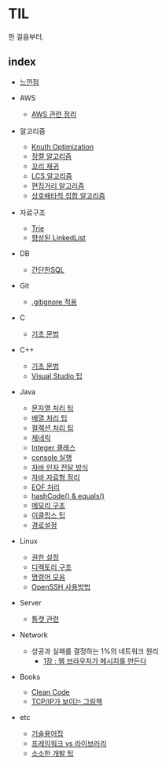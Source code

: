 # TIL  

한 걸음부터.

## index  

* [느낀점](https://github.com/dohun94/TIL/blob/master/diary.md)

* AWS  
  * [AWS 관련 정리](https://github.com/dohun94/TIL/blob/master/aws/awsSummary.md)

* 알고리즘  
  * [Knuth Optimization](https://github.com/dohun94/TIL/blob/master/algorithm/Knuth%20Optimization.md)
  * [정렬 알고리즘](https://github.com/dohun94/TIL/blob/master/algorithm/Sorting.md)
  * [꼬리 재귀](https://github.com/dohun94/TIL/blob/master/algorithm/Tail%20Recursion.md)  
  * [LCS 알고리즘](https://github.com/dohun94/TIL/blob/master/algorithm/longest%20common%20subsequence.md)
  * [편집거리 알고리즘](https://github.com/dohun94/TIL/blob/master/algorithm/Edit%20Distance.md)
  * [상호배타적 집합 알고리즘](https://github.com/dohun94/TIL/blob/master/algorithm/Disjoint%20Set.md)

* 자료구조
  * [Trie](https://github.com/dohun94/TIL/blob/master/dataStructure/trie.md)
  * [향상된 LinkedList](https://github.com/dohun94/TIL/blob/master/dataStructure/AdvancedLinkedList.md)

* DB
  * [간단한SQL](https://github.com/dohun94/TIL/blob/master/DB/simpleSQL.md)

* Git  
  * [.gitignore 적용](https://github.com/dohun94/TIL/blob/master/git/gitTip.md#gitignore)

* C
  * [기초 문법](https://github.com/dohun94/TIL/blob/master/c/%EA%B8%B0%EC%B4%88%EB%AC%B8%EB%B2%95.md)

* C++
  * [기초 문법](https://github.com/dohun94/TIL/blob/master/c%2B%2B/%EA%B8%B0%EC%B4%88%EB%AC%B8%EB%B2%95.md)
  * [Visual Studio 팁](https://github.com/dohun94/TIL/blob/master/c%2B%2B/vsTip.md)

* Java
  * [문자열 처리 팁](https://github.com/dohun94/TIL/blob/master/java/StringHandling.md)
  * [배열 처리 팁](https://github.com/dohun94/TIL/blob/master/java/ArrayHandling.md)
  * [컬렉션 처리 팁](https://github.com/dohun94/TIL/blob/master/java/CollectionHandling.md)
  * [제네릭](https://github.com/dohun94/TIL/blob/master/java/Generics.md)
  * [Integer 클래스](https://github.com/dohun94/TIL/blob/master/java/IntegerHandling.md)
  * [console 실행](https://github.com/dohun94/TIL/blob/master/java/console.md)
  * [자바 인자 전달 방식](https://github.com/dohun94/TIL/blob/master/java/callByValue.md)  
  * [자바 자료형 정리](https://github.com/dohun94/TIL/blob/master/java/Types.md)
  * [EOF 처리](https://github.com/dohun94/TIL/blob/master/java/eof.md)
  * [hashCode() & equals()](https://github.com/dohun94/TIL/blob/master/java/hashcode%26equals.md)
  * [메모리 구조](https://github.com/dohun94/TIL/blob/master/java/JavaMemoryStructure.md)
  * [이클립스 팁](https://github.com/dohun94/TIL/blob/master/java/EclipseTip.md)
  * [경로설정](https://github.com/dohun94/TIL/blob/master/java/path.md)

* Linux
  * [권한 설정](https://github.com/dohun94/TIL/blob/master/linux/permission.md)  
  * [디렉토리 구조](https://github.com/dohun94/TIL/blob/master/linux/directoryTree.md)
  * [명령어 모음](https://github.com/dohun94/TIL/blob/master/linux/command.md)
  * [OpenSSH 사용방법](https://github.com/dohun94/TIL/blob/master/linux/ssh.md)

* Server
  * [톰캣 관련](https://github.com/dohun94/TIL/blob/master/server/tomcat.md)

* Network
  * 성공과 실패를 결정하는 1%의 네트워크 원리
    * [1장 : 웹 브라우저가 메시지를 만든다](https://github.com/dohun94/TIL/blob/master/network/1%EC%9E%A5.md)

* Books
  * [Clean Code](https://github.com/dohun94/TIL/blob/master/books/cleanCode.md)
  * [TCP/IP가 보이는 그림책](https://github.com/dohun94/TIL/blob/master/books/Tcp-ip%EA%B0%80-%EB%B3%B4%EC%9D%B4%EB%8A%94-%EA%B7%B8%EB%A6%BC%EC%B1%85.md)

* etc
  * [기술용어집](https://github.com/dohun94/TIL/blob/master/glossary.md)
  * [프레임워크 vs 라이브러리](https://github.com/dohun94/TIL/blob/master/etc/frameworkVsLibrary.md)
  * [소소한 개발 팁](https://github.com/dohun94/TIL/blob/master/etc/devTips.md)
